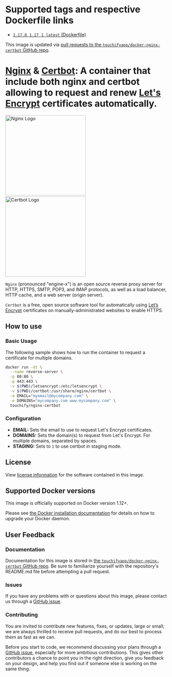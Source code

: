 # Supported tags and respective Dockerfile links

*  [`1.17.8`, `1.17`, `1`, `latest` (Dockerfile)](https://github.com/touchifyapp/docker-nginx-certbot/blob/master/Dockerfile)

This image is updated via [pull requests to the `touchifyapp/docker-nginx-certbot` GitHub repo](https://github.com/touchifyapp/docker-nginx-certbot/pulls).

# [Nginx](https://www.nginx.com/) & [Certbot](https://certbot.eff.org/): A container that include both nginx and certbot allowing to request and renew [Let's Encrypt](https://letsencrypt.org/) certificates automatically.

<img src="https://www.nginx.com/wp-content/uploads/2019/10/NGINX-Logo-White-Endorsement-RGB.svg" alt="Nginx Logo" width="250">
&nbsp;&nbsp;&nbsp;&nbsp;
<img src="https://certbot.eff.org/images/certbot-logo-1A.svg" alt="Certbot Logo" width="250">

`Nginx` (pronounced "engine-x") is an open source reverse proxy server for HTTP, HTTPS, SMTP, POP3, and IMAP protocols, as well as a load balancer, HTTP cache, and a web server (origin server).

`Certbot` is a free, open source software tool for automatically using [Let’s Encrypt](https://letsencrypt.org/) certificates on manually-administrated websites to enable HTTPS.

## How to use

### Basic Usage

The following sample shows how to run the container to request a certificate for multiple domains.

```bash
docker run -dt \
  --name reverse-server \
  -p 80:80 \
  -p 443:443 \
  -v $(PWD)/letsencrypt:/etc/letsencrypt \
  -v $(PWD)/certbot:/usr/share/nginx/certbot \
  -e EMAIL="myemail@mycompany.com" \
  -e DOMAINS="mycompany.com www.mycompany.com" \
  touchify/nginx-certbot
```

### Configuration

 * **EMAIL:** Sets the email to use to request Let's Encrypt certificates.
 * **DOMAINS:** Sets the domain(s) to request from Let's Encrypt. For multiple domains, separated by spaces.
 * **STAGING:** Sets to `1` to use certbot in staging mode.

## License

View [license information](https://github.com/touchifyapp/docker-nginx-certbot/blob/master/LICENSE) for the software contained in this image.

## Supported Docker versions

This image is officially supported on Docker version 1.12+.

Please see [the Docker installation documentation](https://docs.docker.com/installation/) for details on how to upgrade your Docker daemon.

## User Feedback

### Documentation

Documentation for this image is stored in [the `touchifyapp/docker-nginx-certbot` GitHub repo](https://github.com/touchifyapp/docker-nginx-certbot).
Be sure to familiarize yourself with the repository's README.md file before attempting a pull request.

### Issues

If you have any problems with or questions about this image, please contact us through a [GitHub issue](https://github.com/touchifyapp/docker-nginx-certbot/issues).

### Contributing

You are invited to contribute new features, fixes, or updates, large or small; we are always thrilled to receive pull requests, and do our best to process them as fast as we can.

Before you start to code, we recommend discussing your plans through a [GitHub issue](https://github.com/touchifyapp/docker-nginx-certbot/issues), especially for more ambitious contributions. This gives other contributors a chance to point you in the right direction, give you feedback on your design, and help you find out if someone else is working on the same thing.